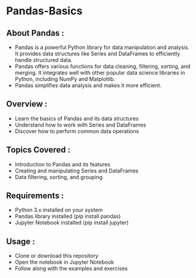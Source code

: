 # **Pandas-Basics**
## **About Pandas :**
* Pandas is a powerful Python library for data manipulation and analysis. It provides data structures like Series and DataFrames to efficiently handle structured data. 
* Pandas offers various functions for data cleaning, filtering, sorting, and merging. It integrates well with other popular data science libraries in Python, including NumPy and Matplotlib. 
* Pandas simplifies data analysis and makes it more efficient.

## **Overview :**
* Learn the basics of Pandas and its data structures
* Understand how to work with Series and DataFrames
* Discover how to perform common data operations

## **Topics Covered :**
* Introduction to Pandas and its features
* Creating and manipulating Series and DataFrames
* Data filtering, sorting, and grouping

## **Requirements :**
* Python 3.x installed on your system
* Pandas library installed (pip install pandas)
* Jupyter Notebook installed (pip install jupyter)

## **Usage :**
* Clone or download this repository
* Open the notebook in Jupyter Notebook
* Follow along with the examples and exercises

